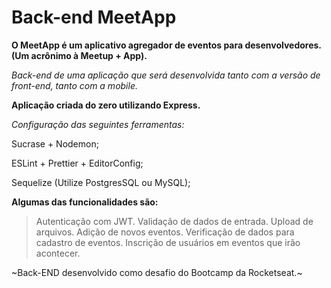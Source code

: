 # Back-end MeetApp
**O MeetApp é um aplicativo agregador de eventos para desenvolvedores. (Um acrônimo à Meetup + App).**

*Back-end de uma aplicação que será desenvolvida tanto com a versão de front-end, tanto com a mobile.*

**Aplicação criada do zero utilizando Express.**

*Configuração das seguintes ferramentas:*

Sucrase + Nodemon;

ESLint + Prettier + EditorConfig;

Sequelize (Utilize PostgresSQL ou MySQL);

**Algumas das funcionalidades são:**

>Autenticação com JWT.
Validação de dados de entrada.
Upload de arquivos.
Adição de novos eventos.
Verificação de dados para cadastro de eventos.
Inscrição de usuários em eventos que irão acontecer.

~Back-END desenvolvido como desafio do Bootcamp da Rocketseat.~
